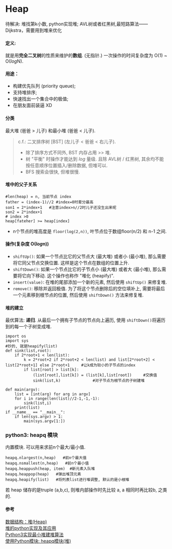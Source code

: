 # Heap

待解决: 堆找第k小数, python实现堆; AVL树或者红黑树,最短路算法——Dijkstra，需要用到堆来优化

#### 定义: 
就是用**完全二叉树**的性质来维护的**数组**. (无指针.) 一次操作的时间复杂度为 O(1) ~ O($log$N).

#### 用途：

* 构建优先队列 (priority queue); 
* 支持堆排序; 
* 快速找出一个集合中的极值; 
* 在朋友面前装逼 XD

#### 分类
最大堆 (爸爸 > 儿子) 和最小堆 (爸爸 < 儿子).
> c.f.: 二叉排序树 [BST] (左儿子 < 爸爸 < 右儿子).
> * 除了排序方式不同外, BST 内存占用 >> 堆.
> * 树 "平衡" 时操作才能达到 $log$ 量级. 且除 AVL树 / 红黑树, 其余均不能按任意顺序位置插入/删除数据, 但堆可以.
> * BFS 搜索会很快, 但堆很慢. 

#### 堆中的父子关系
```
#len(heap) = n, 当前节点 index
father = (index-1)//2 #index=0时辈分最高
son1 = 2*index+1   #注意index>n//2时儿子还没生出来呢
son2 = 2*index+1  
# index >0
heap[fateher] >= heap[index]
```
* n个节点的堆高度是 `floor(log(2,n))`, 叶节点位于数组floor(n/2) 和 n-1 之间.

#### 操作(复杂度 O($log$n))
* `shiftUp()`: 如果一个节点比它的父节点大 (最大堆) 或者小 (最小堆), 那么需要将它同父节点交换位置. 这样是这个节点在数组的位置上升.
* `shiftDown()`: 如果一个节点比它的子节点小 (最大堆) 或者大 (最小堆), 那么需要将它向下移动. 这个操作也称作 "堆化 (heapify)".
* `insert(value)`: 在堆的尾部添加一个新的元素, 然后使用 `shiftUp()` 来修复堆.  
* `remove()`: 移除并返回极值. 为了将这个节点删除后的空位填补上, 需要将最后一个元素移到根节点的位置, 然后使用 `shiftDown()` 方法来修复堆. 

#### 堆的建立
最优算法: **递归**. 从最后一个拥有子节点的节点向上遍历, 使用 `shiftDown()`将遍历到的每一个子树变成堆.
```
import os
import sys
#抄的, 就是heapify(list)
def sink(list,root):
    if 2*root+1 < len(list):
        k = 2*root+2 if 2*root+2 < len(list) and list[2*root+2] < list[2*root+1] else 2*root+1     #让k成为较小的子节点的index
        if list[root] > list[k]:
            (list[root],list[k]) = (list[k],list[root])     #交换值
            sink(list,k)              #对子节点为根节点的子树建堆

def main(argv):
    list = [int(arg) for arg in argv]
    for i in range(len(list)//2-1,-1,-1):
        sink(list,i)
    print(list)
if __name__ == "__main__":
    if len(sys.argv) > 1:
        main(sys.argv[1:])
```
### python3: heapq 模块
内置模块. 可以用来求前n个最大/最小值. 
```
heapq.nlargest(n,heap)   #前n个最大值
heapq.nsmallest(n,heap)   #前n个最小值
heapq.heappush(heap, item)  #新元素入队堆
heapq.heappop(heap)   #弹出堆顶元素
heapq.heapify(list)   #将列表list进行堆调整, 默认的是小根堆
```
若 heap 储存的是truple (a,b,c), 则堆内部操作时先比较 a,  a 相同时再比较b, 之类的. 
#### 参考    
 [数据结构：堆(Heap)](https://www.jianshu.com/p/6b526aa481b1)    
[堆的python实现及其应用](https://www.cnblogs.com/yscl/p/10090939.html)   
[Python3实现最小堆建堆算法](https://www.cnblogs.com/xshrim/p/4077394.html)   
[使用Python模块: heapq模块(堆)](https://blog.csdn.net/abc_12366/article/details/80423249)
